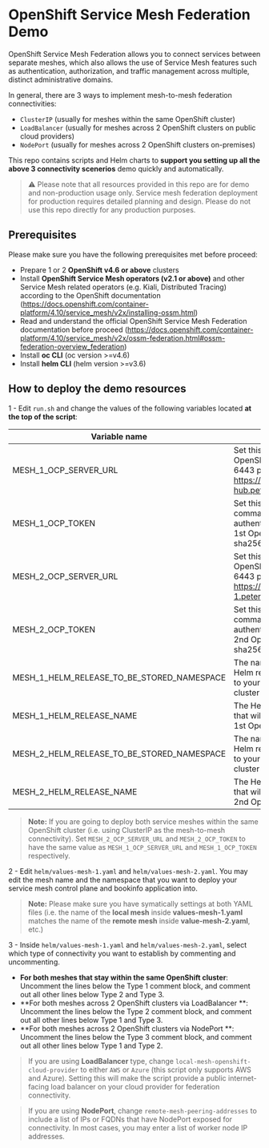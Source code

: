 # OpenShift Service Mesh Federation Demo

OpenShift Service Mesh Federation allows you to connect services between separate meshes, which also allows the use of Service Mesh features such as authentication, authorization, and traffic management across multiple, distinct administrative domains.

In general, there are 3 ways to implement mesh-to-mesh federation connectivities:
- `ClusterIP` (usually for meshes within the same OpenShift cluster)
- `LoadBalancer` (usually for meshes across 2 OpenShift clusters on public cloud providers)
- `NodePort` (usually for meshes across 2 OpenShift clusters on-premises)

This repo contains scripts and Helm charts to **support you setting up all the above 3 connectivity scenerios** demo quickly and automatically.

> :warning: Please note that all resources provided in this repo are for demo and non-production usage only. Service mesh federation deployment for production requires detailed planning and design. Please do not use this repo directly for any production purposes.

## Prerequisites

Please make sure you have the following prerequisites met before proceed:
- Prepare 1 or 2 **OpenShift v4.6 or above** clusters
- Install **OpenShift Service Mesh operators (v2.1 or above)** and other Service Mesh related operators (e.g. Kiali, Distributed Tracing) according to the OpenShift documentation (https://docs.openshift.com/container-platform/4.10/service_mesh/v2x/installing-ossm.html)
- Read and understand the official OpenShift Service Mesh Federation documentation before proceed (https://docs.openshift.com/container-platform/4.10/service_mesh/v2x/ossm-federation.html#ossm-federation-overview_federation)
- Install **oc CLI** (oc version >=v4.6)
- Install **helm CLI** (helm version >=v3.6)

## How to deploy the demo resources

1 - Edit `run.sh` and change the values of the following variables located **at the top of the script**:

| Variable name  | Description  |
| ------------ | ------------ |
| MESH_1_OCP_SERVER_URL  | Set this to your 1st OpenShift cluster's API 6443 port endpoint (e.g. https://api.ocp-hub.peterho.internal:6443)  |
| MESH_1_OCP_TOKEN  |  Set this to your oc login command's token for authenticating into your 1st OpenShift cluster (e.g. sha256~XXXXX). |
| MESH_2_OCP_SERVER_URL  |  Set this to your 2nd OpenShift cluster's API 6443 port endpoint (e.g. https://api.ocp-spoke-1.peterho.internal:6443) |
| MESH_2_OCP_TOKEN  |  Set this to your oc login command's token for authenticating into your 2nd OpenShift cluster (e.g. sha256~XXXXX). |
|  MESH_1_HELM_RELEASE_TO_BE_STORED_NAMESPACE |  The namespace that our Helm release will be saved to your 1st OpenShift cluster |
|  MESH_1_HELM_RELEASE_NAME | The Helm release name that will be saved to your 1st OpenShift cluster |
|  MESH_2_HELM_RELEASE_TO_BE_STORED_NAMESPACE |  The namespace that our Helm release will be saved to your 2nd OpenShift cluster |
|  MESH_2_HELM_RELEASE_NAME |  The Helm release name that will be saved to your 2nd OpenShift cluster |

> **Note:** If you are going to deploy both service meshes within the same OpenShift cluster (i.e. using ClusterIP as the mesh-to-mesh connectivity). Set `MESH_2_OCP_SERVER_URL` and `MESH_2_OCP_TOKEN` to have the same value as `MESH_1_OCP_SERVER_URL` and `MESH_1_OCP_TOKEN` respectively.

2 - Edit `helm/values-mesh-1.yaml` and `helm/values-mesh-2.yaml`. You may edit the mesh name and the namespace that you want to deploy your service mesh control plane and bookinfo application into.
> **Note:** Please make sure you have symatically settings at both YAML files (i.e. the name of the **local mesh** inside **values-mesh-1.yaml** matches the name of the **remote mesh** inside **value-mesh-2.yaml**, etc.)

3 - Inside `helm/values-mesh-1.yaml` and `helm/values-mesh-2.yaml`, select which type of connectivity you want to establish by commenting and uncommenting.
- **For both meshes that stay within the same OpenShift cluster**: Uncomment the lines below the Type 1 comment block, and comment out all other lines below Type 2 and Type 3.
- **For both meshes across 2 OpenShift clusters via LoadBalancer **: Uncomment the lines below the Type 2 comment block, and comment out all other lines below Type 1 and Type 3.
- **For both meshes across 2 OpenShift clusters via NodePort **: Uncomment the lines below the Type 3 comment block, and comment out all other lines below Type 1 and Type 2.

> If you are using **LoadBalancer** type, change `local-mesh-openshift-cloud-provider` to either `AWS` or `Azure` (this script only supports AWS and Azure). Setting this will make the script provide a public internet-facing load balancer on your cloud provider for federation connectivity.

> If you are using **NodePort**, change `remote-mesh-peering-addresses` to include a list of IPs or FQDNs that have NodePort exposed for connectivity. In most cases, you may enter a list of worker node IP addresses.